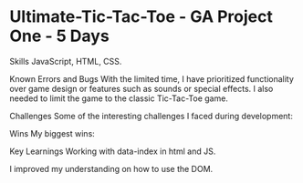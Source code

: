 # Ultimate-Tic-Tac-Toe - GA Project One - 5 Days

Skills
JavaScript, HTML, CSS.

Known Errors and Bugs
With the limited time, I have prioritized functionality over game design or features such as sounds or special effects. I also needed to limit the game to the classic Tic-Tac-Toe game. 


Challenges
Some of the interesting challenges I faced during development:


Wins
My biggest wins:




Key Learnings
Working with data-index in html and JS.

I improved my understanding on how to use the DOM. 
